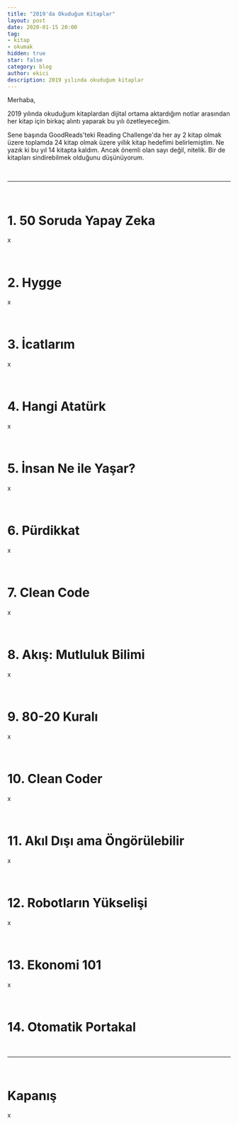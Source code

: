 ```yaml
---
title: "2019'da Okuduğum Kitaplar"
layout: post
date: 2020-01-15 20:00
tag:
- kitap
- okumak
hidden: true
star: false
category: blog
author: ekici
description: 2019 yılında okuduğum kitaplar
---
```


Merhaba, 

2019 yılında okuduğum kitaplardan dijital ortama aktardığım notlar arasından her kitap için birkaç alıntı yaparak bu yılı özetleyeceğim. 

Sene başında GoodReads'teki Reading Challenge'da her ay 2 kitap olmak üzere toplamda 24 kitap olmak üzere yıllık kitap hedefimi belirlemiştim. Ne yazık ki bu yıl 14 kitapta kaldım. Ancak önemli olan sayı değil, nitelik. Bir de kitapları sindirebilmek olduğunu düşünüyorum. 

<br>

---

<br>

# 1. 50 Soruda Yapay Zeka

x

<br>

# 2. Hygge 

x

<br>

# 3. İcatlarım

x

<br>

# 4. Hangi Atatürk

x

<br>

# 5. İnsan Ne ile Yaşar?

x

<br>

# 6. Pürdikkat

x

<br>

# 7. Clean Code

x

<br>

# 8. Akış: Mutluluk Bilimi

x

<br>

# 9. 80-20 Kuralı

x

<br>

# 10. Clean Coder

x

<br>

# 11. Akıl Dışı ama Öngörülebilir

x

<br>

# 12. Robotların Yükselişi

x

<br>

# 13. Ekonomi 101

x

<br>

# 14. Otomatik Portakal

<br>

---

<br>

# Kapanış

x

